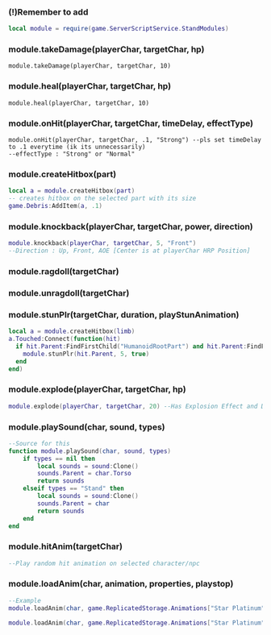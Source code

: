 ### (!)Remember to add
```lua
local module = require(game.ServerScriptService.StandModules)
```

### module.takeDamage(playerChar, targetChar, hp)
```
module.takeDamage(playerChar, targetChar, 10)
```

### module.heal(playerChar, targetChar, hp)
```
module.heal(playerChar, targetChar, 10)
```

### module.onHit(playerChar, targetChar, timeDelay, effectType)
```
module.onHit(playerChar, targetChar, .1, "Strong") --pls set timeDelay to .1 everytime (ik its unnecessarily)
--effectType : "Strong" or "Normal"
```

### module.createHitbox(part)
```lua
local a = module.createHitbox(part)
-- creates hitbox on the selected part with its size
game.Debris:AddItem(a, .1)
```



### module.knockback(playerChar, targetChar, power, direction)
```lua
module.knockback(playerChar, targetChar, 5, "Front")
--Direction : Up, Front, AOE [Center is at playerChar HRP Position]
```


### module.ragdoll(targetChar)
### module.unragdoll(targetChar)

### module.stunPlr(targetChar, duration, playStunAnimation)
```lua
local a = module.createHitbox(limb)
a.Touched:Connect(function(hit)
  if hit.Parent:FindFirstChild("HumanoidRootPart") and hit.Parent:FindFirstChild("Ragdoll") then --hit.Parent:FindFirstChild("Ragdoll") prevents dialogNPC from getting detected
    module.stunPlr(hit.Parent, 5, true)
  end
end)
```

### module.explode(playerChar, targetChar, hp)
```lua
module.explode(playerChar, targetChar, 20) --Has Explosion Effect and Doesn't require module.takedamage
```

### module.playSound(char, sound, types)
```lua
--Source for this
function module.playSound(char, sound, types)
	if types == nil then
		local sounds = sound:Clone()
		sounds.Parent = char.Torso
		return sounds
	elseif types == "Stand" then
		local sounds = sound:Clone()
		sounds.Parent = char
		return sounds
	end
end
```

### module.hitAnim(targetChar)
```lua
--Play random hit animation on selected character/npc
```

### module.loadAnim(char, animation, properties, playstop)
```lua
--Example
module.loadAnim(char, game.ReplicatedStorage.Animations["Star Platinum"].Barrage, {["Looped"] = true}, "Play")

module.loadAnim(char, game.ReplicatedStorage.Animations["Star Platinum"].Barrage, {["Looped"] = true}, "Stop")
```

